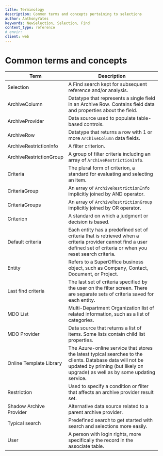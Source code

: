 ```yaml
---
title: Terminology
description: Common terms and concepts pertaining to selections
author: AnthonyYates
keywords: NewSelection, Selection, Find
content_type: reference
# envir:
client: web
---
```


# Common terms and concepts

| Term | Description |
|---|---|
| Selection | A Find search kept for subsequent reference and/or analysis. |
| ArchiveColumn | Datatype that represents a single field in an Archive Row. Contains field data and properties about the field. |
| ArchiveProvider | Data source used to populate table-based controls. |
| ArchiveRow | Datatype that returns a row with 1 or more `ArchiveColumn` data fields. |
| ArchiveRestrictionInfo | A filter criterion. |
| ArchiveRestrictionGroup | A group of filter criteria including an array of `ArchiveRestrictionInfo`. |
| Criteria | The plural form of criterion, a standard for evaluating and selecting an item. |
| CriteriaGroup | An array of `ArchiveRestrictionInfo` implicitly joined by AND operator. |
| CriteriaGroups | An array of `ArchiveRestrictionGroup` implicitly joined by OR operator. |
| Criterion | A standard on which a judgment or decision is based. |
| Default criteria | Each entity has a predefined set of criteria that is retrieved when a criteria provider cannot find a user defined set of criteria or when you reset search criteria. |
| Entity | Refers to a SuperOffice business object, such as Company, Contact, Document, or Project.|
| Last find criteria | The last set of criteria specified by the user on the filter screen. There are separate sets of criteria saved for each entity. |
| MDO List | Multi-Department Organization list of related information, such as a list of categories. |
| MDO Provider | Data source that returns a list of items. Some lists contain child list properties. |
| Online Template Library | The Azure-online service that stores the latest typical searches to the clients. Database data will not be updated by priming (but likely on upgrade) as well as by some updating service. |
| Restriction | Used to specify a condition or filter that affects an archive provider result set. |
| Shadow Archive Provider | Alternative data source related to a parent archive provider. |
| Typical search | Predefined search to get started with search and selections more easily.|
| User | A person with login rights, more specifically the record in the associate table. |

<!-- Referenced links -->
